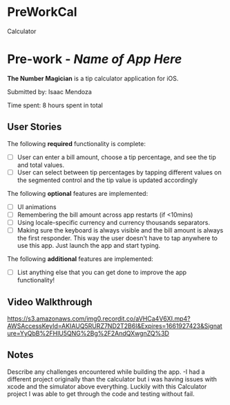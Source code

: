 # PreWorkCal
Calculator

# Pre-work - *Name of App Here*

**The Number Magician** is a tip calculator application for iOS.

Submitted by: Isaac Mendoza

Time spent: 8 hours spent in total

## User Stories

The following **required** functionality is complete:

* [ ] User can enter a bill amount, choose a tip percentage, and see the tip and total values.
* [ ] User can select between tip percentages by tapping different values on the segmented control and the tip value is updated accordingly

The following **optional** features are implemented:

* [ ] UI animations
* [ ] Remembering the bill amount across app restarts (if <10mins)
* [ ] Using locale-specific currency and currency thousands separators.
* [ ] Making sure the keyboard is always visible and the bill amount is always the first responder. This way the user doesn't have to tap anywhere to use this app. Just launch the app and start typing.

The following **additional** features are implemented:

- [ ] List anything else that you can get done to improve the app functionality!

## Video Walkthrough

https://s3.amazonaws.com/img0.recordit.co/aVHCa4V6XI.mp4?AWSAccessKeyId=AKIAUQ5RURZ7ND2T2B6I&Expires=1661927423&Signature=YyQbB%2FHlU5QNG%2Bg%2F2AndQXwgnZQ%3D
## Notes

Describe any challenges encountered while building the app.
-I had a different project originally than the calculator but i was having issues with xcode and the simulator above everything. Luckily with this Calculator project I was able to get through the code and testing without fail. 
